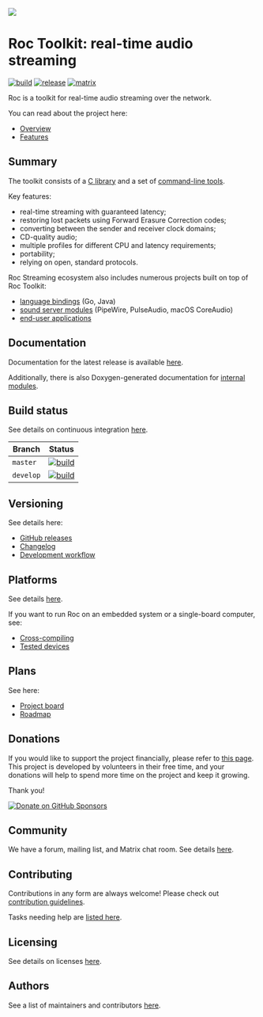 ![](docs/images/readme_logo.png)

# Roc Toolkit: real-time audio streaming

[![build](https://github.com/roc-streaming/roc-toolkit/actions/workflows/build.yml/badge.svg?branch=master)](https://github.com/roc-streaming/roc-toolkit/actions/workflows/build.yml) [![release](https://img.shields.io/github/release/roc-streaming/roc-toolkit.svg)](https://github.com/roc-streaming/roc-toolkit/releases) [![matrix](https://matrix.to/img/matrix-badge.svg)](https://app.element.io/#/room/#roc-streaming:matrix.org)

Roc is a toolkit for real-time audio streaming over the network.

You can read about the project here:

* [Overview](https://roc-streaming.org/toolkit/docs/about_project/overview.html)
* [Features](https://roc-streaming.org/toolkit/docs/about_project/features.html)

Summary
-------

The toolkit consists of a [C library](https://roc-streaming.org/toolkit/docs/api.html) and a set of [command-line tools](https://roc-streaming.org/toolkit/docs/tools/command_line_tools.html).

Key features:

* real-time streaming with guaranteed latency;
* restoring lost packets using Forward Erasure Correction codes;
* converting between the sender and receiver clock domains;
* CD-quality audio;
* multiple profiles for different CPU and latency requirements;
* portability;
* relying on open, standard protocols.

Roc Streaming ecosystem also includes numerous projects built on top of Roc Toolkit:

* [language bindings](https://roc-streaming.org/toolkit/docs/api/bindings.html) (Go, Java)
* [sound server modules](https://roc-streaming.org/toolkit/docs/tools/sound_server_modules.html) (PipeWire, PulseAudio, macOS CoreAudio)
* [end-user applications](https://roc-streaming.org/toolkit/docs/tools/applications.html)

Documentation
-------------

Documentation for the latest release is available [here](https://roc-streaming.org/toolkit/docs/).

Additionally, there is also Doxygen-generated documentation for [internal modules](https://roc-streaming.org/toolkit/doxygen/).

Build status
------------

See details on continuous integration [here](https://roc-streaming.org/toolkit/docs/development/continuous_integration.html).

Branch    | Status
--------- | ------
`master`  | [![build](https://github.com/roc-streaming/roc-toolkit/actions/workflows/build.yml/badge.svg?branch=master)](https://github.com/roc-streaming/roc-toolkit/actions/workflows/build.yml?query=branch%3Amaster)
`develop` | [![build](https://github.com/roc-streaming/roc-toolkit/actions/workflows/build.yml/badge.svg?branch=develop)](https://github.com/roc-streaming/roc-toolkit/actions/workflows/build.yml?query=branch%3Adevelop)

Versioning
----------

See details here:

* [GitHub releases](https://github.com/roc-streaming/roc-toolkit/releases)
* [Changelog](https://roc-streaming.org/toolkit/docs/development/changelog.html)
* [Development workflow](https://roc-streaming.org/toolkit/docs/development/workflow.html)

Platforms
---------

See details [here](https://roc-streaming.org/toolkit/docs/portability.html).

If you want to run Roc on an embedded system or a single-board computer, see:

* [Cross-compiling](https://roc-streaming.org/toolkit/docs/portability/cross_compiling.html)
* [Tested devices](https://roc-streaming.org/toolkit/docs/portability/tested_devices.html)

Plans
-----

See here:

* [Project board](https://github.com/orgs/roc-streaming/projects/5)
* [Roadmap](https://roc-streaming.org/toolkit/docs/development/roadmap.html)

Donations
---------

If you would like to support the project financially, please refer to [this page](https://roc-streaming.org/toolkit/docs/about_project/sponsors.html). This project is developed by volunteers in their free time, and your donations will help to spend more time on the project and keep it growing.

Thank you!

<a href="https://github.com/sponsors/roc-streaming"><img alt="Donate on GitHub Sponsors" src="https://roc-streaming.org/images/logos/github_sponsors.svg"></a>

Community
---------

We have a forum, mailing list, and Matrix chat room. See details [here](https://roc-streaming.org/toolkit/docs/about_project/contacts.html).

Contributing
------------

Contributions in any form are always welcome! Please check out [contribution guidelines](https://roc-streaming.org/toolkit/docs/development/contribution_guidelines.html).

Tasks needing help are [listed here](https://github.com/roc-streaming/roc-toolkit/labels/help%20wanted).

Licensing
---------

See details on licenses [here](https://roc-streaming.org/toolkit/docs/about_project/licensing.html).

Authors
-------

See a list of maintainers and contributors [here](https://roc-streaming.org/toolkit/docs/about_project/authors.html).
